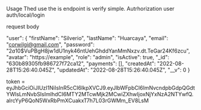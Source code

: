 Usage
Thed use the is endpoint is verify simple.
Autrhorization user auth/local/login

request body

"user": {
"firstName": "Silverio",
"lastName": "Huarcaya",
"email": "corwilgi@gmail.com",
"password": "$2a$10$VuPBgH8jw1dU1nyk46ntUehGhddYanMmNxzv.dt.TeGar24Kf6zcu",
"avatar": "https://example",
"role": "admin",
"isActive": true,
"\_id": "630b89305fb986727f72ca12",
"payments": [],
"createdAt": "2022-08-28T15:26:40.045Z",
"updatedAt": "2022-08-28T15:26:40.045Z",
"\_\_v": 0
}

token = eyJhbGciOiJIUzI1NiIsInR5cCI6IkpXVCJ9.eyJlbWFpbCI6ImNvcndpbGdpQGdtYWlsLmNvbSIsImlhdCI6MTY2MTcwMjk2MCwiZXhwIjoxNjYxNzA2NTYwfQ.alrcYyP6QoN5WxRbPmXCuakxT7h7L03rGWMm_EV8LsM
